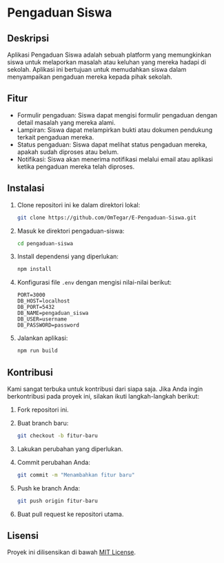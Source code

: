# Pengaduan Siswa

## Deskripsi

Aplikasi Pengaduan Siswa adalah sebuah platform yang memungkinkan siswa untuk melaporkan masalah atau keluhan yang mereka hadapi di sekolah. Aplikasi ini bertujuan untuk memudahkan siswa dalam menyampaikan pengaduan mereka kepada pihak sekolah.

## Fitur

- Formulir pengaduan: Siswa dapat mengisi formulir pengaduan dengan detail masalah yang mereka alami.
- Lampiran: Siswa dapat melampirkan bukti atau dokumen pendukung terkait pengaduan mereka.
- Status pengaduan: Siswa dapat melihat status pengaduan mereka, apakah sudah diproses atau belum.
- Notifikasi: Siswa akan menerima notifikasi melalui email atau aplikasi ketika pengaduan mereka telah diproses.

## Instalasi

1. Clone repositori ini ke dalam direktori lokal:

    ```bash
    git clone https://github.com/OmTegar/E-Pengaduan-Siswa.git
    ```

2. Masuk ke direktori pengaduan-siswa:

    ```bash
    cd pengaduan-siswa
    ```

3. Install dependensi yang diperlukan:

    ```bash
    npm install
    ```

4. Konfigurasi file `.env` dengan mengisi nilai-nilai berikut:

    ```plaintext
    PORT=3000
    DB_HOST=localhost
    DB_PORT=5432
    DB_NAME=pengaduan_siswa
    DB_USER=username
    DB_PASSWORD=password
    ```

5. Jalankan aplikasi:

    ```bash
    npm run build
    ```

## Kontribusi

Kami sangat terbuka untuk kontribusi dari siapa saja. Jika Anda ingin berkontribusi pada proyek ini, silakan ikuti langkah-langkah berikut:

1. Fork repositori ini.
2. Buat branch baru:

    ```bash
    git checkout -b fitur-baru
    ```

3. Lakukan perubahan yang diperlukan.
4. Commit perubahan Anda:

    ```bash
    git commit -m "Menambahkan fitur baru"
    ```

5. Push ke branch Anda:

    ```bash
    git push origin fitur-baru
    ```

6. Buat pull request ke repositori utama.

## Lisensi

Proyek ini dilisensikan di bawah [MIT License](LICENSE).
